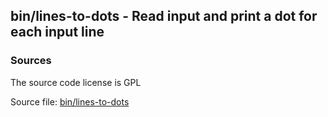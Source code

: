 ## bin/lines-to-dots - Read input and print a dot for each input line


### Sources
<a href="#sources"></a>
The source code license is GPL

Source file: [bin/lines-to-dots](/bin/lines-to-dots)

